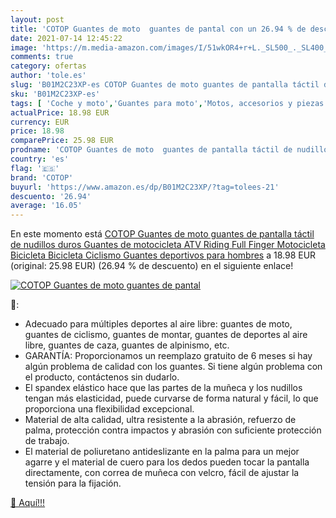 ```yaml
---
layout: post
title: 'COTOP Guantes de moto  guantes de pantal con un 26.94 % de descuento'
date: 2021-07-14 12:45:22
image: 'https://m.media-amazon.com/images/I/51wkOR4+r+L._SL500_._SL400_.jpg'
comments: true
category: ofertas
author: 'tole.es'
slug: 'B01M2C23XP-es COTOP Guantes de moto guantes de pantalla táctil de...'
sku: 'B01M2C23XP-es'
tags: [ 'Coche y moto','Guantes para moto','Motos, accesorios y piezas','Ropa de protección para moto','bicicleta','cotop', ]
actualPrice: 18.98 EUR
currency: EUR
price: 18.98
comparePrice: 25.98 EUR
prodname: 'COTOP Guantes de moto  guantes de pantalla táctil de nudillos duros Guantes de motocicleta ATV Riding Full Finger Motocicleta Bicicleta Bicicleta Ciclismo Guantes deportivos para hombres'
country: 'es'
flag: '🇪🇸'
brand: 'COTOP'
buyurl: 'https://www.amazon.es/dp/B01M2C23XP/?tag=tolees-21'
descuento: '26.94'
average: '16.05'
---
```


En este momento está [COTOP Guantes de moto  guantes de pantalla táctil de nudillos duros Guantes de motocicleta ATV Riding Full Finger Motocicleta Bicicleta Bicicleta Ciclismo Guantes deportivos para hombres](https://www.amazon.es/dp/B01M2C23XP/?tag=tolees-21) a 18.98 EUR (original: 25.98 EUR) (26.94 %  de descuento) en el siguiente enlace!

[![COTOP Guantes de moto  guantes de pantal](https://m.media-amazon.com/images/I/51wkOR4+r+L._SL500_._SL400_.jpg)](https://www.amazon.es/dp/B01M2C23XP/?tag=tolees-21)

🔎:

- Adecuado para múltiples deportes al aire libre: guantes de moto, guantes de ciclismo, guantes de montar, guantes de deportes al aire libre, guantes de caza, guantes de alpinismo, etc.
- GARANTÍA: Proporcionamos un reemplazo gratuito de 6 meses si hay algún problema de calidad con los guantes. Si tiene algún problema con el producto, contáctenos sin dudarlo.
- El spandex elástico hace que las partes de la muñeca y los nudillos tengan más elasticidad, puede curvarse de forma natural y fácil, lo que proporciona una flexibilidad excepcional.
- Material de alta calidad, ultra resistente a la abrasión, refuerzo de palma, protección contra impactos y abrasión con suficiente protección de trabajo.
- El material de poliuretano antideslizante en la palma para un mejor agarre y el material de cuero para los dedos pueden tocar la pantalla directamente, con correa de muñeca con velcro, fácil de ajustar la tensión para la fijación.

[🛒 Aquí!!!](https://www.amazon.es/dp/B01M2C23XP/?tag=tolees-21)
